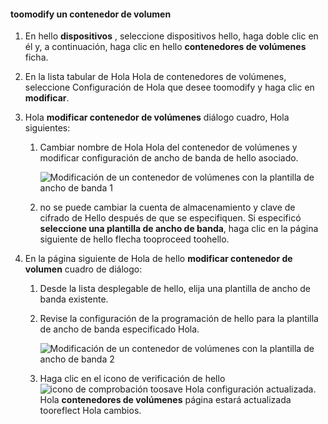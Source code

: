 <!--author=SharS last changed: 1/7/2016-->

#### <a name="toomodify-a-volume-container"></a>toomodify un contenedor de volumen
1. En hello **dispositivos** , seleccione dispositivos hello, haga doble clic en él y, a continuación, haga clic en hello **contenedores de volúmenes** ficha.
2. En la lista tabular de Hola Hola de contenedores de volúmenes, seleccione Configuración de Hola que desee toomodify y haga clic en **modificar**.
3. Hola **modificar contenedor de volúmenes** diálogo cuadro, Hola siguientes:
   
   1. Cambiar nombre de Hola Hola del contenedor de volúmenes y modificar configuración de ancho de banda de hello asociado. 
      
       ![Modificación de un contenedor de volúmenes con la plantilla de ancho de banda 1](./media/storsimple-modify-volume-container/HCS_ModifyVCBT1-include.png)
   2. no se puede cambiar la cuenta de almacenamiento y clave de cifrado de Hello después de que se especifiquen. Si especificó **seleccione una plantilla de ancho de banda**, haga clic en la página siguiente de hello flecha tooproceed toohello.
4. En la página siguiente de Hola de hello **modificar contenedor de volumen** cuadro de diálogo:
   
   1. Desde la lista desplegable de hello, elija una plantilla de ancho de banda existente.
   2. Revise la configuración de la programación de hello para la plantilla de ancho de banda especificado Hola.
      
       ![Modificación de un contenedor de volúmenes con la plantilla de ancho de banda 2](./media/storsimple-modify-volume-container/HCS_ModifyVCBT2-include.png)
   3. Haga clic en el icono de verificación de hello ![icono de comprobación](./media/storsimple-modify-volume-container/HCS_CheckIcon-include.png) toosave Hola configuración actualizada. Hola **contenedores de volúmenes** página estará actualizada tooreflect Hola cambios.


